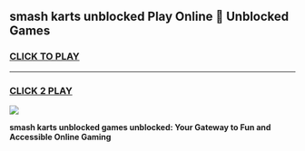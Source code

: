
## smash karts unblocked Play Online 👋 Unblocked Games
<h3>
<a href="https://premium.freeplayer.one?title=smash_karts_unblocked&ref=19F">CLICK TO PLAY</a></h3>
<hr>

<h3>
<a href="https://premium.freeplayer.one?title=smash_karts_unblocked&ref=19F">CLICK 2 PLAY</a>
  
</h3>

<a href="https://premium.freeplayer.one?title=smash_karts_unblocked&ref=19F"><img src="https://clearcache.store/games.png"></a>


**smash karts unblocked games unblocked: Your Gateway to Fun and Accessible Online Gaming**
